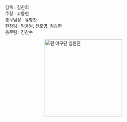 감독 : 김찬희<br>
주장 : 고동현<br>
총무팀장 : 유병찬<br>
현장팀 : 임용원, 전호영, 정승헌<br>
총무팀 : 김찬수<br>

<img src="/2025pyeon_executives.png" alt="편 야구단 임원진" width="250" style="display:block; margin:auto;">
